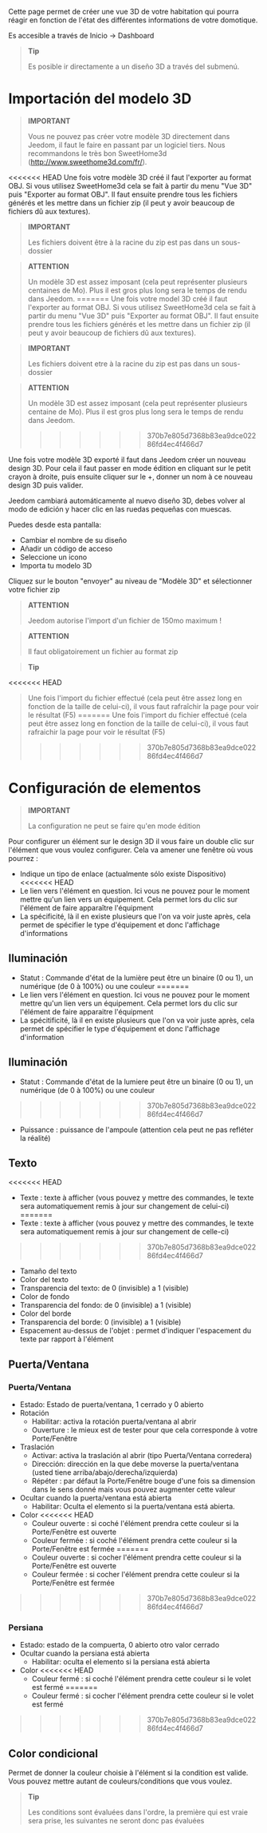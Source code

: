 Cette page permet de créer une vue 3D de votre habitation qui pourra réagir en fonction de l'état des différentes informations de votre domotique.

Es accesible a través de Inicio → Dashboard

> **Tip**
>
> Es posible ir directamente a un diseño 3D a través del submenú.

# Importación del modelo 3D

> **IMPORTANT**
>
> Vous ne pouvez pas créer votre modèle 3D directement dans Jeedom, il faut le faire en passant par un logiciel tiers. Nous recommandons le très bon SweetHome3d (http://www.sweethome3d.com/fr/).

<<<<<<< HEAD
Une fois votre modèle 3D créé il faut l'exporter au format OBJ. Si vous utilisez SweetHome3d cela se fait à partir du menu "Vue 3D" puis "Exporter au format OBJ". Il faut ensuite prendre tous les fichiers générés et les mettre dans un fichier zip (il peut y avoir beaucoup de fichiers dû aux textures).

> **IMPORTANT**
>
> Les fichiers doivent être à la racine du zip est pas dans un sous-dossier

> **ATTENTION**
>
> Un modèle 3D est assez imposant (cela peut représenter plusieurs centaines de Mo). Plus il est gros plus long sera le temps de rendu dans Jeedom.
=======
Une fois votre model 3D créé il faut l'exporter au format OBJ. Si vous utilisez SweetHome3d cela se fait à partir du menu "Vue 3D" puis "Exporter au format OBJ". Il faut ensuite prendre tous les fichiers générés et les mettre dans un fichier zip (il peut y avoir beaucoup de fichiers dû aux textures).

> **IMPORTANT**
>
> Les fichiers doivent etre à la racine du zip est pas dans un sous-dossier

> **ATTENTION**
>
> Un modèle 3D est assez imposant (cela peut représenter plusieurs centaine de Mo). Plus il est gros plus long sera le temps de rendu dans Jeedom.
>>>>>>> 370b7e805d7368b83ea9dce02286fd4ec4f466d7

Une fois votre modèle 3D exporté il faut dans Jeedom créer un nouveau design 3D. Pour cela il faut passer en mode édition en cliquant sur le petit crayon à droite, puis ensuite cliquer sur le +, donner un nom à ce nouveau design 3D puis valider.

Jeedom cambiará automáticamente al nuevo diseño 3D, debes volver al modo de edición y hacer clic en las ruedas pequeñas con muescas.

Puedes desde esta pantalla:

- Cambiar el nombre de su diseño
- Añadir un código de acceso
- Seleccione un icono
- Importa tu modelo 3D

Cliquez sur le bouton "envoyer" au niveau de "Modèle 3D" et sélectionner votre fichier zip

> **ATTENTION**
>
> Jeedom autorise l'import d'un fichier de 150mo maximum !

> **ATTENTION**
>
> Il faut obligatoirement un fichier au format zip

> **Tip**
>
<<<<<<< HEAD
> Une fois l'import du fichier effectué (cela peut être assez long en fonction de la taille de celui-ci), il vous faut rafraîchir la page pour voir le résultat (F5)
=======
> Une fois l'import du fichier effectué (cela peut être assez long en fonction de la taille de celui-ci), il vous faut rafraichir la page pour voir le résultat (F5)
>>>>>>> 370b7e805d7368b83ea9dce02286fd4ec4f466d7


# Configuración de elementos

> **IMPORTANT**
>
> La configuration ne peut se faire qu'en mode édition

Pour configurer un élément sur le design 3D il vous faire un double clic sur l'élément que vous voulez configurer. Cela va amener une fenêtre où vous pourrez :

- Indique un tipo de enlace (actualmente sólo existe Dispositivo)
<<<<<<< HEAD
- Le lien vers l'élément en question. Ici vous ne pouvez pour le moment mettre qu'un lien vers un équipement. Cela permet lors du clic sur l'élément de faire apparaître l'équipment
- La spécificité, là il en existe plusieurs que l'on va voir juste après, cela permet de spécifier le type d'équipement et donc l'affichage d'informations

## Iluminación

- Statut : Commande d'état de la lumière peut être un binaire (0 ou 1), un numérique (de 0 à 100%) ou une couleur
=======
- Le lien vers l'élément en question. Ici vous ne pouvez pour le moment mettre qu'un lien vers un équipement. Cela permet lors du clic sur l'élément de faire apparaitre l'équipment
- La spécitificité, là il en existe plusieurs que l'on va voir juste après, cela permet de spécifier le type d'équipement et donc l'affichage d'information

## Iluminación

- Statut : Commande d'état de la lumiere peut être un binaire (0 ou 1), un numérique (de 0 à 100%) ou une couleur
>>>>>>> 370b7e805d7368b83ea9dce02286fd4ec4f466d7
- Puissance : puissance de l'ampoule (attention cela peut ne pas refléter la réalité)

## Texto

<<<<<<< HEAD
- Texte : texte à afficher (vous pouvez y mettre des commandes, le texte sera automatiquement remis à jour sur changement de celui-ci)
=======
- Texte : texte à afficher (vous pouvez y mettre des commandes, le texte sera automatiquement remis à jour sur changement de celle-ci)
>>>>>>> 370b7e805d7368b83ea9dce02286fd4ec4f466d7
- Tamaño del texto
- Color del texto
- Transparencia del texto: de 0 (invisible) a 1 (visible)
- Color de fondo
- Transparencia del fondo: de 0 (invisible) a 1 (visible)
- Color del borde
- Transparencia del borde: 0 (invisible) a 1 (visible)
- Espacement au-dessus de l'objet : permet d'indiquer l'espacement du texte par rapport à l'élément

## Puerta/Ventana

### Puerta/Ventana

- Estado: Estado de puerta/ventana, 1 cerrado y 0 abierto
- Rotación
    - Habilitar: activa la rotación puerta/ventana al abrir
    - Ouverture : le mieux est de tester pour que cela corresponde à votre Porte/Fenêtre
- Traslación
    - Activar: activa la traslación al abrir (tipo Puerta/Ventana corredera)
    - Dirección: dirección en la que debe moverse la puerta/ventana (usted tiene arriba/abajo/derecha/izquierda)
    - Répéter : par défaut la Porte/Fenêtre bouge d'une fois sa dimension dans le sens donné mais vous pouvez augmenter cette valeur
- Ocultar cuando la puerta/ventana está abierta
    - Habilitar: Oculta el elemento si la puerta/ventana está abierta.
- Color
<<<<<<< HEAD
    - Couleur ouverte : si coché l'élément prendra cette couleur si la Porte/Fenêtre est ouverte
    - Couleur fermée : si coché l'élément prendra cette couleur si la Porte/Fenêtre est fermée
=======
    - Couleur ouverte : si cocher l'élément prendra cette couleur si la Porte/Fenêtre est ouverte
    - Couleur fermée : si cocher l'élément prendra cette couleur si la Porte/Fenêtre est fermée
>>>>>>> 370b7e805d7368b83ea9dce02286fd4ec4f466d7

### Persiana

- Estado: estado de la compuerta, 0 abierto otro valor cerrado
- Ocultar cuando la persiana está abierta
    - Habilitar: oculta el elemento si la persiana está abierta
- Color
<<<<<<< HEAD
    - Couleur fermé : si coché l'élément prendra cette couleur si le volet est fermé
=======
    - Couleur fermé : si cocher l'élément prendra cette couleur si le volet est fermé
>>>>>>> 370b7e805d7368b83ea9dce02286fd4ec4f466d7

## Color condicional

Permet de donner la couleur choisie à l'élément si la condition est valide. Vous pouvez mettre autant de couleurs/conditions que vous voulez.

> **Tip**
>
> Les conditions sont évaluées dans l'ordre, la première qui est vraie sera prise, les suivantes ne seront donc pas évaluées
